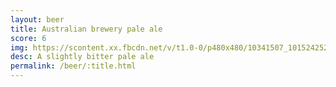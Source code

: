 ```yaml
---
layout: beer
title: Australian brewery pale ale
score: 6
img: https://scontent.xx.fbcdn.net/v/t1.0-0/p480x480/10341507_10152425240228745_8265904163887562785_n.jpg?oh=6afa9ce2932185c7489a5718a98d5787&oe=58935C3F
desc: A slightly bitter pale ale
permalink: /beer/:title.html
---
```


